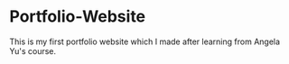 # Portfolio-Website
This is my first portfolio website which I made after learning from Angela Yu's course.
